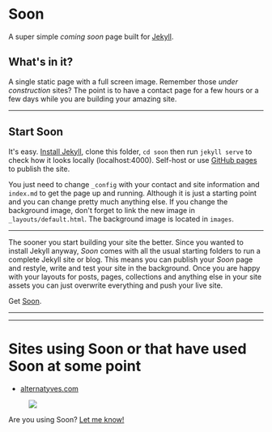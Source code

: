 # Soon

A super simple *coming soon* page built for [Jekyll](https://jekyllrb.com/docs/).

## What's in it?

A single static page with a full screen image. Remember those *under construction* sites? The point is to have a contact page for a few hours or a few days while you are building your amazing site.

***

## Start Soon
It's easy. [Install Jekyll](https://jekyllrb.com/docs/installation/), clone this folder, ```cd soon``` then run ```jekyll serve``` to check how it looks locally (localhost:4000). Self-host or use [GitHub pages](https://pages.github.com) to publish the site.

You just need to change ```_config``` with your contact and site information and ```index.md``` to get the page up and running. Although it is just a starting point and you can change pretty much anything else. If you change the background image, don't forget to link the new image in ```_layouts/default.html```. The background image is located in ```images```.

***

The sooner you start building your site the better. Since you wanted to install Jekyll anyway, *Soon* comes with all the usual starting folders to run a complete Jekyll site or blog. This means you can publish your *Soon* page and restyle, write and test your site in the background. Once you are happy with your layouts for posts, pages, collections and anything else in your site assets you can just overwrite everything and push your live site.

Get [Soon](https://github.com/YJPL/soon/).

***
***

# Sites using Soon or that have used Soon at some point

- [alternatyves.com](https://alternatyves.com)

<figure>
<a href="https://alternatyves.com"><img src="https://raw.githubusercontent.com/YJPL/alternatyves/master/img/Soon_Screen-Shot-2019-02-18-at-14.44.01.png"/></a>
</figure>

Are you using Soon? [Let me know!](https://github.com/YJPL/soon/edit/master/README.md)
